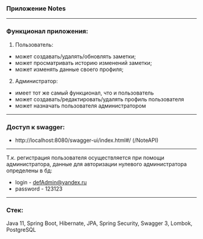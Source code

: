 ### Приложение Notes

---

### Функционал приложения:

1) Пользователь:

- может создавать/удалять/обновлять заметки;
- может просматривать историю изменений заметки;
- может изменять данные своего профиля;

2) Администратор:

- имеет тот же самый функционал, что и пользователь
- может создавать/редактировать/удалять профиль пользователя
- может назначать пользователя администратором

---

### Доступ к swagger:

- http://localhost:8080/swagger-ui/index.html#/ (/NoteAPI)

---
Т.к. регистрация пользователя осуществляется при помощи администратора,
данные для авторизации нулевого администратора определены в бд:

- login - defAdmin@yandex.ru
- password - 123123

---

### Стек:

Java 11, Spring Boot, Hibernate, JPA, Spring Security, Swagger 3, Lombok,
PostgreSQL
